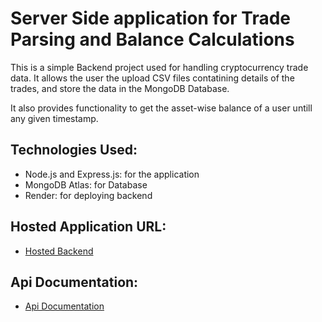 # Server Side application for Trade Parsing and Balance Calculations

This is a simple Backend project used for handling cryptocurrency trade data. It allows the user the upload CSV files contatining details of the trades, and store the data in the MongoDB Database. 

It also provides functionality to get the asset-wise balance of a user untill any given timestamp.


## Technologies Used:
- Node.js and Express.js: for the application
- MongoDB Atlas: for Database
- Render: for deploying backend


## Hosted Application URL:
- [Hosted Backend](https://trade-parsing-and-balance-calculator.onrender.com/)


## Api Documentation:
- [Api Documentation](https://trade-parsing-and-balance-calculator.onrender.com/api-docs/)